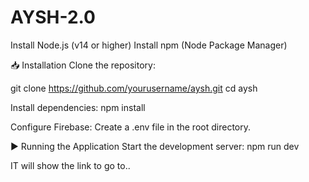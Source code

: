# AYSH-2.0
Install Node.js (v14 or higher)
Install npm (Node Package Manager)

📥 Installation
Clone the repository:

git clone https://github.com/yourusername/aysh.git
cd aysh

Install dependencies:
npm install

Configure Firebase:
Create a .env file in the root directory.

▶️ Running the Application
Start the development server:
npm run dev

IT will show the link to go to..

